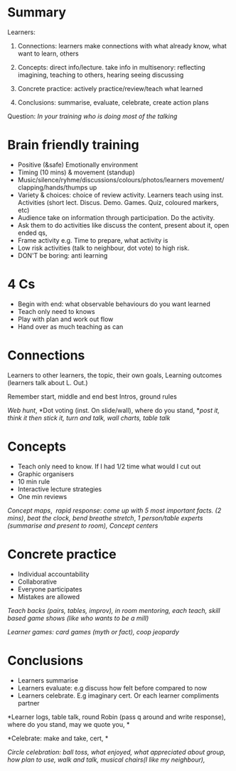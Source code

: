 # Summary
Learners:

1. Connections: learners make connections with what already know, what want to learn, others

2. Concepts: direct info/lecture. take info in multisenory: reflecting imagining, teaching to others, hearing seeing discussing

3. Concrete practice: actively practice/review/teach what learned
4. Conclusions: summarise, evaluate, celebrate, create action plans

Question: *In your training who is doing most of the talking*

# Brain friendly training

- Positive (&safe) Emotionally environment
- Timing (10 mins) & movement (standup)
- Music/silence/ryhme/discussions/colours/photos/learners movement/ clapping/hands/thumps up
- Variety & choices: choice of review activity. Learners teach using inst. Activities (short lect. Discus. Demo. Games. Quiz, coloured markers, etc)
- Audience take on information through participation. Do the activity.
- Ask them to do activities like discuss the content, present about it, open ended qs,
- Frame activity e.g. Time to prepare, what activity is
- Low risk activities (talk to neighbour, dot vote) to high risk.
- DON'T be boring: anti learning

# 4 Cs

- Begin with end: what observable behaviours do you want learned
- Teach only need to knows
- Play with plan and work out flow
- Hand over as much teaching as can

# Connections

Learners to other learners, the topic, their own goals, Learning outcomes (learners talk about L. Out.)

Remember start, middle and end best
Intros, ground rules

*Web hunt*, *Dot voting (inst. On slide/wall), where do you stand, **post it, think it then stick it, turn and talk, wall charts, table talk*

# Concepts

- Teach only need to know. If I had 1/2 time what would I cut out
- Graphic organisers
- 10 min rule
- Interactive lecture strategies
- One min reviews

*Concept maps*,  *rapid response*: *come up with 5 most important facts. (2 mins)*, *beat the clock, bend breathe stretch*, *1 person/table experts (summarise and present to room), Concept centers*

# Concrete practice

- Individual accountability
- Collaborative
- Everyone participates
- Mistakes are allowed

*Teach backs (pairs, tables, improv), in room mentoring, each teach, skill based game shows (like who wants to be a mill)*

*Learner games: card games (myth or fact), coop jeopardy*

# Conclusions

- Learners summarise
- Learners evaluate: e.g discuss how felt before compared to now
- Learners celebrate. E.g imaginary cert. Or each learner compliments partner

*Learner logs, table talk, round Robin (pass q around and write response), where do you stand, may we quote you, *

*Celebrate: make and take, cert, *

*Circle celebration: ball toss, what enjoyed, what appreciated about group, how plan to use, walk and talk, musical chairs(I like my neighbour),*
